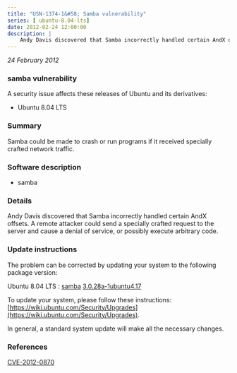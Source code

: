 ```yaml
---
title: "USN-1374-1&#58; Samba vulnerability"
series: [ ubuntu-8.04-lts]
date: 2012-02-24 12:00:00
description: |
    Andy Davis discovered that Samba incorrectly handled certain AndX offsets. A remote attacker could send a specially crafted request to the server and cause a denial of service, or possibly execute arbitrary code. 
--- 
```

 
 

*24 February 2012*

### samba vulnerability

A security issue affects these releases of Ubuntu and its derivatives:

* Ubuntu 8.04 LTS

### Summary

Samba could be made to crash or run programs if it received specially crafted network traffic.

### Software description

* samba 

### Details

Andy Davis discovered that Samba incorrectly handled certain AndX offsets. A remote attacker could send a specially crafted request to the server and cause a denial of service, or possibly execute arbitrary code. 

### Update instructions

The problem can be corrected by updating your system to the following package version:

Ubuntu 8.04 LTS
 : [samba](https://launchpad.net/ubuntu/+source/samba) <span> [3.0.28a-1ubuntu4.17](https://launchpad.net/ubuntu/+source/samba/3.0.28a-1ubuntu4.17) </span> 

To update your system, please follow these instructions: [https://wiki.ubuntu.com/Security/Upgrades](https://wiki.ubuntu.com/Security/Upgrades).

In general, a standard system update will make all the necessary changes. 

### References

 
 [CVE-2012-0870](http://people.ubuntu.com/~ubuntu-security/cve/CVE-2012-0870)
 

